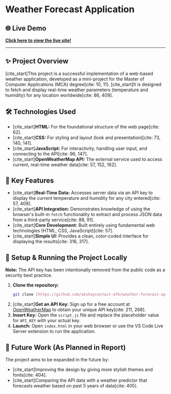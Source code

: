# Weather Forecast Application

## 🌐 Live Demo
**[Click here to view the live site!](https://akshaycontact-afk.github.io/weather-forecast-app/)**

---

## ✨ Project Overview
[cite_start]This project is a successful implementation of a web-based weather application, developed as a mini-project for the Master of Computer Applications (MCA) degree[cite: 10, 11]. [cite_start]It is designed to fetch and display real-time weather parameters (temperature and humidity) for any location worldwide[cite: 86, 409].

## 🛠️ Technologies Used
* [cite_start]**HTML:** For the foundational structure of the web page[cite: 62].
* [cite_start]**CSS:** For styling and layout (look and presentation)[cite: 73, 140, 141].
* [cite_start]**JavaScript:** For interactivity, handling user input, and connecting to the API[cite: 96, 147].
* [cite_start]**OpenWeatherMap API:** The external service used to access current, real-time weather data[cite: 57, 152, 162].

## 📝 Key Features
* [cite_start]**Real-Time Data:** Accesses server data via an API key to display the current temperature and humidity for any city entered[cite: 57, 409].
* [cite_start]**API Integration:** Demonstrates knowledge of using the browser's built-in `fetch` functionality to extract and process JSON data from a third-party service[cite: 88, 91].
* [cite_start]**Core Development:** Built entirely using fundamental web technologies (HTML, CSS, JavaScript)[cite: 57].
* [cite_start]**Simple UI:** Provides a clean, color-coded interface for displaying the results[cite: 316, 317].

## 🔑 Setup & Running the Project Locally

**Note:** The API key has been intentionally removed from the public code as a security best practice.

1.  **Clone the repository:**
    ```bash
    git clone [https://github.com/akshaycontact-afk/weather-forecast-app.git](https://github.com/akshaycontact-afk/weather-forecast-app.git)
    ```
2.  [cite_start]**Get an API Key:** Sign up for a free account at [OpenWeatherMap](https://openweathermap.org/) to obtain your unique API key[cite: 211, 268].
3.  **Insert Key:** Open the `script.js` file and replace the placeholder value for `API_KEY` with your actual key.
4.  **Launch:** Open `index.html` in your web browser or use the VS Code Live Server extension to run the application.

## 🚀 Future Work (As Planned in Report)
The project aims to be expanded in the future by:
* [cite_start]Improving the design by giving more stylish themes and fonts[cite: 404].
* [cite_start]Comparing the API data with a weather predictor that forecasts weather based on past 5 years of data[cite: 405].
